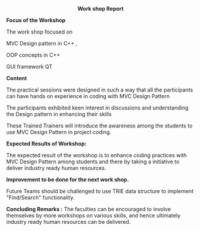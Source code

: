 <p align="center"><b>Work shop Report</b> </p>

<b>Focus of the Workshop</b>

The work shop focused on

MVC Design pattern in C++ ,

OOP concepts in C++

GUI framework QT

<b>Content</b>

The practical sessions were designed in such a way that all the participants can have hands on experience in coding with MVC Design Pattern

The participants exhibited keen interest in discussions and understanding the Design pattern  in enhancing their skills

These Trained Trainers will introduce the awareness among the students to use MVC Design Pattern in project coding.

<b>Expected Results of Workshop:</b>

The expected result of the workshop is to enhance coding practices with MVC Design Pattern among students and there by taking a initiative to  deliver industry ready human resources.

<b>Improvement to be done for the next work shop.</b>

Future Teams should be challenged to use TRIE data structure to implement &quot;Find/Search&quot; functionality.

<b>Concluding Remarks :</b>  The faculties can be encouraged  to involve themselves by more workshops on various skills, and hence ultimately  industry ready human resources can be delivered.